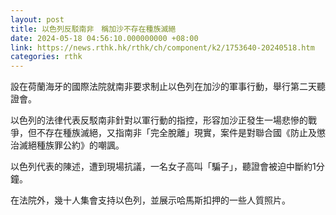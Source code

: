 ```yaml
---
layout: post
title: 以色列反駁南非　稱加沙不存在種族滅絕
date: 2024-05-18 04:56:10.000000000 +08:00
link: https://news.rthk.hk/rthk/ch/component/k2/1753640-20240518.htm
categories: rthk
---
```


設在荷蘭海牙的國際法院就南非要求制止以色列在加沙的軍事行動，舉行第二天聽證會。

以色列的法律代表反駁南非針對以軍行動的指控，形容加沙正發生一場悲慘的戰爭，但不存在種族滅絕，又指南非「完全脫離」現實，案件是對聯合國《防止及懲治滅絕種族罪公約》的嘲諷。

以色列代表的陳述，遭到現場抗議，一名女子高叫「騙子」，聽證會被迫中斷約1分鐘。

在法院外，幾十人集會支持以色列，並展示哈馬斯扣押的一些人質照片。
